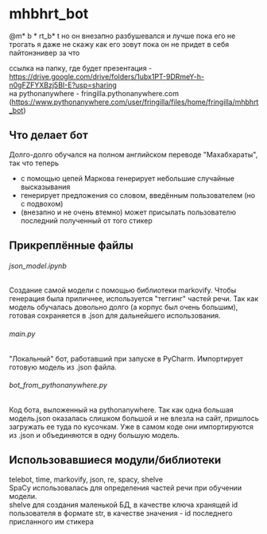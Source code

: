 # mhbhrt_bot
@m* b * rt_b* t но он внезапно разбушевался и лучше пока его не трогать я даже не скажу как его зовут пока он не придет в себя пайтонэнивер за что

ссылка на папку, где будет презентация - https://drive.google.com/drive/folders/1ubx1PT-9DRmeY-h-n0gFZFYXBzj5BI-E?usp=sharing \
на pythonanywhere - fringilla.pythonanywhere.com (https://www.pythonanywhere.com/user/fringilla/files/home/fringilla/mhbhrt_bot)

## Что делает бот
Долго-долго обучался на полном английском переводе "Махабхараты", так что теперь
- с помощью цепей Маркова генерирует небольшие случайные высказывания
- генерирует предложения со словом, введённым пользователем (но с подвохом)
- (внезапно и не очень втемно) может присылать пользователю последний полученный от того стикер

## Прикреплённые файлы
###### json_model.ipynb
Создание самой модели с помощью библиотеки markovify. Чтобы генерация была приличнее, используется "теггинг" частей речи. Так как модель обучалась довольно долго (а корпус был очень большим), готовая сохраняется в .json для дальнейшего использования.
###### main.py
"Локальный" бот, работавший при запуске в PyCharm. Импортирует готовую модель из .json файла.

###### bot_from_pythonanywhere.py
Код бота, выложенный на pythonanywhere. Так как одна большая модель.json оказалась слишком большой и не влезла на сайт, пришлось загружать ее туда по кусочкам. Уже в самом коде они импортируются из .json и объединяются в одну большую модель.

## Использовавшиеся модули/библиотеки
telebot, time, markovify, json, re, spacy, shelve
\
SpaCy использовалась для определения частей речи при обучении модели.\
shelve для создания маленькой БД, в качестве ключа хранящей id пользователя в формате str, в качестве значения - id последнего присланного им стикера
